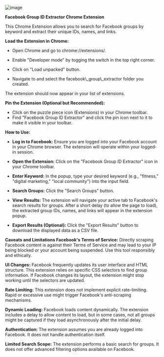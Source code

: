![image](https://github.com/user-attachments/assets/4bd8f2e4-ad39-426c-8d8b-9a745c8b18f9)


**Facebook Group ID Extractor Chrome Extension** 

This Chrome Extension allows you to search for Facebook groups by keyword and extract their unique IDs, names, and links.

  

**Load the Extension in Chrome:**

  

*   Open Chrome and go to chrome://extensions/.

  

*   Enable "Developer mode" by togging the switch in the top right corner.

  

*   Click on "Load unpacked" button.

  

*   Navigate to and select the facebook\\\_group\\\_extractor folder you created.

  

The extension should now appear in your list of extensions.

  

**Pin the Extension (Optional but Recommended):**

  

*   Click on the puzzle piece icon (Extensions) in your Chrome toolbar.
*   Find "Facebook Group ID Extractor" and click the pin icon next to it to make it visible in your toolbar.

  

**How to Use:**

*    **Log in to Facebook:** Ensure you are logged into your Facebook account in your Chrome browser. The extension will operate within your logged-in session.

  

*   **Open the Extension:** Click on the "Facebook Group ID Extractor" icon in your Chrome toolbar.

  

*   **Enter Keyword:** In the popup, type your desired keyword (e.g., "fitness," "digital marketing," "local community") into the input field.

  

*   **Search Groups:** Click the "Search Groups" button.

  

*   **View Results:** The extension will navigate your active tab to Facebook's search results for groups. After a short delay (to allow the page to load), the extracted group IDs, names, and links will appear in the extension popup.

  

*   **Export Results (Optional):** Click the "Export Results" button to download the displayed data as a CSV file.

  

**Caveats and Limitations Facebook's Terms of Service:** Directly scraping Facebook content is against their Terms of Service and may lead to your IP being blocked or your account being suspended. Use this tool responsibly and ethically.

  

**UI Changes:** Facebook frequently updates its user interface and HTML structure. This extension relies on specific CSS selectors to find group information. If Facebook changes its layout, the extension might stop working until the selectors are updated.

  

**Rate Limiting:** This extension does not implement explicit rate-limiting. Rapid or excessive use might trigger Facebook's anti-scraping mechanisms.

  

**Dynamic Loading:** Facebook loads content dynamically. The extension includes a delay to allow content to load, but in some cases, not all groups might be captured if they load asynchronously after the initial delay.

  

**Authentication:** The extension assumes you are already logged into Facebook. It does not handle authentication itself.

  

**Limited Search Scope:** The extension performs a basic search for groups. It does not offer advanced filtering options available on Facebook.
